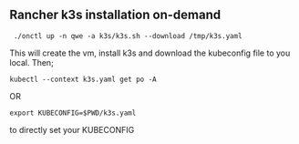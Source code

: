 ## Rancher k3s installation on-demand  

```
 ./onctl up -n qwe -a k3s/k3s.sh --download /tmp/k3s.yaml
```
This will create the vm, install k3s and download the kubeconfig file to you local. Then; 

```
kubectl --context k3s.yaml get po -A
```
OR 
```
export KUBECONFIG=$PWD/k3s.yaml
```
to directly set your KUBECONFIG